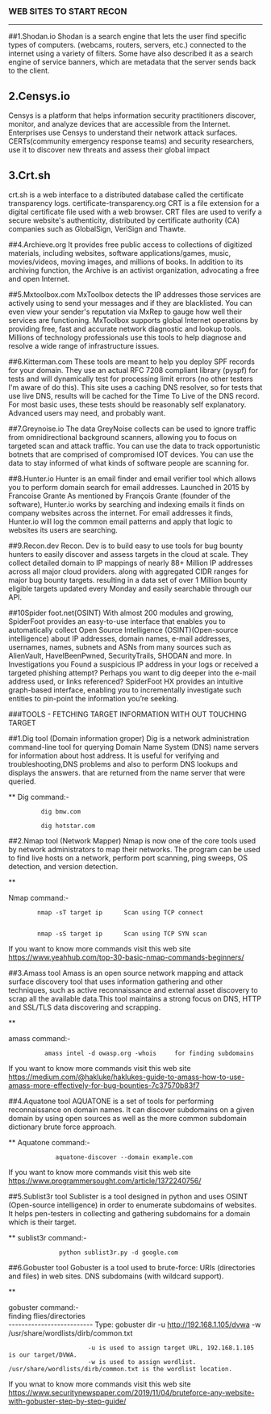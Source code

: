 
### WEB SITES TO START RECON
***
##1.Shodan.io
Shodan is a search engine that lets the user find specific types of computers.
(webcams, routers, servers, etc.) connected to the internet using a variety of filters.
Some have also described it as a search engine of service banners,
which are metadata that the server sends back to the client.

## 2.Censys.io
Censys is a platform that helps information security practitioners discover, monitor, 
and analyze devices that are accessible from the Internet.
Enterprises use Censys to understand their network attack surfaces.
CERTs(community emergency response teams) and security researchers, 
use it to discover new threats and assess their global impact

## 3.Crt.sh
crt.sh is a web interface to a distributed database called the certificate transparency logs.
certificate-transparency.org CRT is a file extension for a digital certificate file used with a web browser.
CRT files are used to verify a secure website's authenticity,
distributed by certificate authority (CA) companies such as GlobalSign, VeriSign and Thawte.

##4.Archieve.org
It provides free public access to collections of digitized materials,
including websites, software applications/games, music, movies/videos, moving images, and millions of books.
In addition to its archiving function, the Archive is an activist organization, advocating a free and open Internet.

##5.Mxtoolbox.com
MxToolbox detects the IP addresses those services are actively using to send your messages and if they are blacklisted.
You can even view your sender's reputation via MxRep to gauge how well their services are functioning.
MxToolbox supports global Internet operations by providing free, fast and accurate network diagnostic and lookup tools.
Millions of technology professionals use this tools to help diagnose and resolve a wide range of infrastructure issues.

##6.Kitterman.com
These tools are meant to help you deploy SPF records for your domain.
They use an actual RFC 7208 compliant library (pyspf) for tests and will dynamically test for processing limit errors (no other testers I'm aware of do this).
This site uses a caching DNS resolver, so for tests that use live DNS, results will be cached for the Time To Live of the DNS record. For most basic uses,
these tests should be reasonably self explanatory. Advanced users may need, and probably want.

##7.Greynoise.io
The data GreyNoise collects can be used to ignore traffic from omnidirectional background scanners,
allowing you to focus on targeted scan and attack traffic.
You can use the data to track opportunistic botnets that are comprised of compromised IOT devices.
You can use the data to stay informed of what kinds of software people are scanning for.

##8.Hunter.io
Hunter is an email finder and email verifier tool which allows you to perform domain search for email addresses.
Launched in 2015 by Francoise Grante As mentioned by François Grante (founder of the software),
Hunter.io works by searching and indexing emails it finds on company websites across the internet.
For email addresses it finds, Hunter.io will log the common email patterns and apply that logic to websites its users are searching.

##9.Recon.dev
Recon. Dev  is to build easy to use tools for bug bounty hunters to easily discover and assess targets in the cloud at scale.
They collect detailed domain to IP mappings of nearly 88+ Million IP addresses across all major cloud providers.
along with aggregated CIDR ranges for major bug bounty targets.
resulting in a data set of over 1 Million bounty eligible targets updated every Monday and easily searchable through our API.

##10Spider foot.net(OSINT)
With almost 200 modules and growing, SpiderFoot provides an easy-to-use interface that enables you to automatically
collect Open Source Intelligence (OSINT)(Open-source intelligence) about IP addresses,
domain names, e-mail addresses, usernames, names, subnets and ASNs from many sources such as AlienVault,
HaveIBeenPwned, SecurityTrails, SHODAN and more.
In Investigations you Found a suspicious IP address in your logs or received a targeted phishing attempt?
Perhaps you want to dig deeper into the e-mail address used, or links referenced? SpiderFoot HX provides an intuitive graph-based interface,
enabling you to incrementally investigate such entities to pin-point the information you’re seeking.

###TOOLS - FETCHING TARGET INFORMATION WITH OUT TOUCHING TARGET

##1.Dig tool (Domain information groper)
Dig is a network administration command-line tool for querying Domain Name System (DNS) name servers for information about host address.
It is useful for verifying and troubleshooting,DNS problems and also to perform DNS lookups and displays the answers.
that are returned from the name server that were queried.

**
Dig command:-

             dig bmw.com
             
             dig hotstar.com


##2.Nmap tool (Network Mapper) 
Nmap is now one of the core tools used by network administrators to map their networks.
The program can be used to find live hosts on a network, perform port scanning, ping sweeps, OS detection, and version detection.

**

Nmap command:-

            nmap -sT target ip      Scan using TCP connect


            nmap -sS target ip      Scan using TCP SYN scan	

If you want to know more commands visit this web site https://www.yeahhub.com/top-30-basic-nmap-commands-beginners/

##3.Amass tool
Amass is an open source network mapping and attack surface discovery tool that uses information gathering and other techniques,
such as active reconnaissance and external asset discovery to scrap all the available data.This tool maintains a strong focus on DNS,
HTTP and SSL/TLS data discovering and scrapping.

**

amass command:-

              amass intel -d owasp.org -whois     for finding subdomains

If you want to know more commands visit this web site https://medium.com/@hakluke/haklukes-guide-to-amass-how-to-use-amass-more-effectively-for-bug-bounties-7c37570b83f7


##4.Aquatone tool
AQUATONE is a set of tools for performing reconnaissance on domain names.
It can discover subdomains on a given domain by using open sources as well as the more common subdomain dictionary brute force approach.

**
Aquatone command:-

                 aquatone-discover --domain example.com  

If you want to know more commands visit this web site https://www.programmersought.com/article/1372240756/

##5.Sublist3r tool
Sublister is a tool designed in python and uses OSINT (Open-source intelligence) in order to enumerate subdomains of websites.
It helps pen-testers in collecting and gathering subdomains for a domain which is their target.

**
sublist3r command:-

                  python sublist3r.py -d google.com   

##6.Gobuster tool
Gobuster is a tool used to brute-force: URIs (directories and files) in web sites. DNS subdomains (with wildcard support).

**

  gobuster command:-     
                           finding flies/directories  
                           --------------------------
                    Type: gobuster dir -u http://192.168.1.105/dvwa -w /usr/share/wordlists/dirb/common.txt

                          -u is used to assign target URL, 192.168.1.105 is our target/DVWA.
                          -w is used to assign wordlist. /usr/share/wordlists/dirb/common.txt is the wordlist location.

 If you wnat to know more commands visit this web site https://www.securitynewspaper.com/2019/11/04/bruteforce-any-website-with-gobuster-step-by-step-guide/

